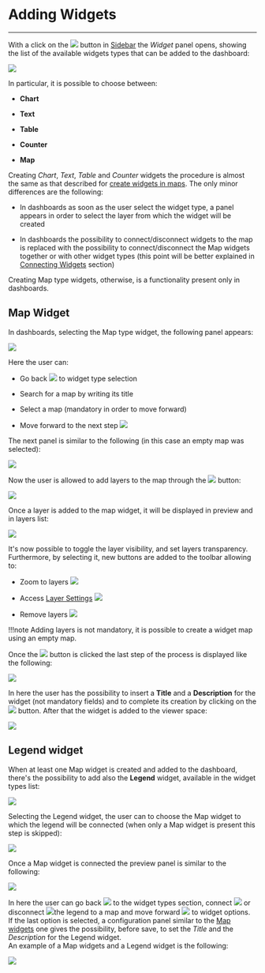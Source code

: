 # Adding Widgets
****************

With a click on the <img src="../img/button/+++.jpg" class="ms-docbutton"/> button in [Sidebar](exploring-dashboards.md#sidebar) the *Widget* panel opens, showing the list of the available widgets types that can be added to the dashboard:

<img src="../img/adding-widgets/widgets-panel.jpg" class="ms-docimage"  style="max-width:400px;"/>

In particular, it is possible to choose between:

* **Chart**

* **Text**

* **Table**

* **Counter**

* **Map**

Creating *Chart*, *Text*, *Table* and *Counter* widgets the procedure is almost the same as that described for [create widgets in maps](widgets.md). The only minor differences are the following:

* In dashboards as soon as the user select the widget type, a panel appears in order to select the layer from which the widget will be created

* In dashboards the possibility to connect/disconnect widgets to the map is replaced with the possibility to connect/disconnect the Map widgets together or with other widget types (this point will be better explained in [Connecting Widgets](connecting-widgets.md) section)

Creating Map type widgets, otherwise, is a functionality present only in dashboards.

## Map Widget

In dashboards, selecting the Map type widget, the following panel appears:

<img src="../img/adding-widgets/wid-select-map.jpg" class="ms-docimage"  style="max-width:400px;"/>

Here the user can:

* Go back <img src="../img/button/back.jpg" class="ms-docbutton"/> to widget type selection

* Search for a map by writing its title

* Select a map (mandatory in order to move forward)

* Move forward to the next step <img src="../img/button/next.jpg" class="ms-docbutton"/>

The next panel is similar to the following (in this case an empty map was selected):

<img src="../img/adding-widgets/wid-map-options.jpg" class="ms-docimage"  style="max-width:400px;"/>

Now the user is allowed to add layers to the map through the <img src="../img/button/+++.jpg" class="ms-docbutton"/> button:

<img src="../img/adding-widgets/wid-add-layer.gif" class="ms-docimage"  style="max-width:400px;"/>

Once a layer is added to the map widget, it will be displayed in preview and in layers list:

<img src="../img/adding-widgets/wid-layers-list.jpg" class="ms-docimage"  style="max-width:400px;"/>

It's now possible to toggle the layer visibility, and set layers transparency. Furthermore, by selecting it, new buttons are added to the toolbar allowing to:

* Zoom to layers <img src="../img/button/zoom-layer.jpg" class="ms-docbutton"/>

* Access [Layer Settings](layer-settings.md) <img src="../img/button/properties.jpg" class="ms-docbutton"/>

* Remove layers <img src="../img/button/delete.jpg" class="ms-docbutton"/>

!!!note
    Adding layers is not mandatory, it is possible to create a widget map using an empty map.

Once the <img src="../img/button/next.jpg" class="ms-docbutton"/> button is clicked the last step of the process is displayed like the following:

<img src="../img/adding-widgets/map-wid-info.jpg" class="ms-docimage" style="max-width:400px;"/>

In here the user has the possibility to insert a **Title** and a **Description** for the widget (not mandatory fields) and to complete its creation by clicking on the <img src="../img/button/save-icon.jpg" class="ms-docbutton"/> button. After that the widget is added to the viewer space:

<img src="../img/adding-widgets/viewer-map.jpg" class="ms-docimage" style="max-width:600px;"/>

## Legend widget

When at least one Map widget is created and added to the dashboard, there's the possibility to add also the **Legend** widget, available in the widget types list:

<img src="../img/adding-widgets/list-legend.jpg" class="ms-docimage" style="max-width:400px;"/>

Selecting the Legend widget, the user can to choose the Map widget to which the legend will be connected (when only a Map widget is present this step is skipped):

<img src="../img/adding-widgets/select-map-connection.jpg" class="ms-docimage" style="max-width:600px;"/>

Once a Map widget is connected the preview panel is similar to the following:

<img src="../img/adding-widgets/legend-preview.jpg" class="ms-docimage" style="max-width:400px;"/>

In here the user can go back <img src="../img/button/back.jpg" class="ms-docbutton"/> to the widget types section, connect <img src="../img/button/connect-widget.jpg" class="ms-docbutton"/> or disconnect <img src="../img/button/connection-icon.jpg" class="ms-docbutton"/>the legend to a map and move forward <img src="../img/button/next.jpg" class="ms-docbutton"/> to widget options. <br>
If the last option is selected, a configuration panel similar to the [Map widgets](adding-widgets.md#map-widget) one gives the possibility, before save, to set the *Title* and the *Description* for the Legend widget. <br>
An example of a Map widgets and a Legend widget is the following:

<img src="../img/adding-widgets/legend-ex.jpg" class="ms-docimage"/>